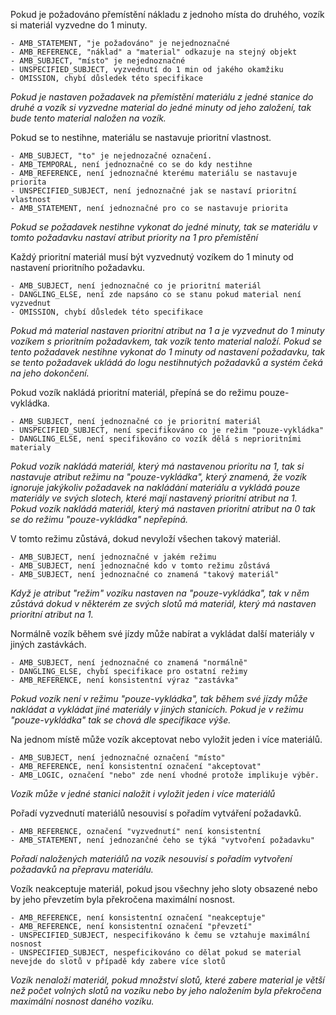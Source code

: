 Pokud je požadováno přemístění nákladu z jednoho místa do druhého, vozík si materiál vyzvedne do 1 minuty.

    - AMB_STATEMENT, "je požadováno" je nejednoznačné
    - AMB_REFERENCE, "náklad" a "material" odkazuje na stejný objekt
    - AMB_SUBJECT, "místo" je nejednoznačné
    - UNSPECIFIED_SUBJECT, vyzvednutí do 1 min od jakého okamžiku 
    - OMISSION, chybí důsledek této specifikace
  
*Pokud je nastaven požadavek na přemístění materiálu z jedné stanice do druhé a vozík si vyzvedne material do jedné minuty od jeho založení, tak bude tento material naložen na vozík.*

Pokud se to nestihne, materiálu se nastavuje prioritní vlastnost.

    - AMB_SUBJECT, "to" je nejednozačné označení.
    - AMB_TEMPORAL, není jednoznačné co se do kdy nestihne
    - AMB_REFERENCE, není jednoznačné kterému materiálu se nastavuje priorita
    - UNSPECIFIED_SUBJECT, není jednoznačné jak se nastaví prioritní vlastnost
    - AMB_STATEMENT, není jednoznačné pro co se nastavuje priorita

*Pokud se požadavek nestihne vykonat do jedné minuty, tak se materiálu v tomto požadavku nastaví atribut priority na 1 pro přemístění*

Každý prioritní materiál musí být vyzvednutý vozíkem do 1 minuty od nastavení prioritního požadavku.

    - AMB_SUBJECT, není jednoznačné co je prioritní materiál
    - DANGLING_ELSE, není zde napsáno co se stanu pokud material není vyzvednut
    - OMISSION, chybí důsledek této specifikace

*Pokud má material nastaven prioritní atribut na 1 a je vyzvednut do 1 minuty vozíkem s prioritním požadavkem, tak vozík tento material naloží. Pokud se tento požadavek nestihne vykonat do 1 minuty od nastavení požadavku, tak se tento požadavek ukládá do logu nestihnutých požadavků a systém čeká na jeho dokončení.*

Pokud vozík nakládá prioritní materiál, přepíná se do režimu pouze-vykládka.

    - AMB_SUBJECT, není jednoznačné co je prioritní materiál
    - UNSPECIFIED_SUBJECT, není specifikováno co je režim "pouze-vykládka"
    - DANGLING_ELSE, není specifikováno co vozík dělá s neprioritními materialy

*Pokud vozík nakládá materiál, který má nastavenou prioritu na 1, tak si nastavuje atribut režimu na "pouze-vykládka", který znamená, že vozík ignoruje jakýkoliv požadavek na nakládání materiálu a vykládá pouze materiály ve svých slotech, které mají nastavený prioritní atribut na 1. Pokud vozík nakládá materiál, který má nastaven prioritní atribut na 0 tak se do režimu "pouze-vykládka" nepřepíná.*

V tomto režimu zůstává, dokud nevyloží všechen takový materiál.

    - AMB_SUBJECT, není jednoznačné v jakém režimu
    - AMB_SUBJECT, není jednoznačné kdo v tomto režimu zůstává
    - AMB_SUBJECT, není jednoznačné co znamená "takový materiál"

*Když je atribut "režim" vozíku nastaven na "pouze-vykládka", tak v něm zůstává dokud v některém ze svých slotů má materiál, který má nastaven prioritní atribut na 1.*

Normálně vozík během své jízdy může nabírat a vykládat další materiály v jiných zastávkách.

    - AMB_SUBJECT, není jednoznačné co znamená "normálně"
    - DANGLING_ELSE, chybí specifikace pro ostatní režimy
    - AMB_REFERENCE, není konsistentní výraz "zastávka"

*Pokud vozík není v režimu "pouze-vykládka", tak během své jízdy může nakládat a vykládat jiné materiály v jiných stanicích. Pokud je v režimu "pouze-vykládka" tak se chová dle specifikace výše.*

Na jednom místě může vozík akceptovat nebo vyložit jeden i více materiálů.

    - AMB_SUBJECT, není jednoznačné označení "místo"
    - AMB_REFERENCE, není konsistentní označení "akceptovat"
    - AMB_LOGIC, označení "nebo" zde není vhodné protože implikuje výběr.

*Vozík může v jedné stanici naložit i vyložit jeden i více materiálů*

Pořadí vyzvednutí materiálů nesouvisí s pořadím vytváření požadavků.

    - AMB_REFERENCE, označení "vyzvednutí" není konsistentní
    - AMB_STATEMENT, není jednozančné čeho se týká "vytvoření požadavku"

*Pořadí naložených materiálů na vozík nesouvisí s pořadím vytvoření požadavků na přepravu materiálu.*

Vozík neakceptuje materiál, pokud jsou všechny jeho sloty obsazené nebo by jeho převzetím byla překročena maximální nosnost.

    - AMB_REFERENCE, není konsistentní označení "neakceptuje"
    - AMB_REFERENCE, není konsistentní označení "převzetí"
    - UNSPECIFIED_SUBJECT, nespecifikováno k čemu se vztahuje maximální nosnost
    - UNSPECIFIED_SUBJECT, nespeficikováno co dělat pokud se material nevejde do slotů v případě kdy zabere více slotů

*Vozík nenaloží materiál, pokud množství slotů, které zabere material je větší než počet volných slotů na vozíku nebo by jeho naložením byla překročena maximální nosnost daného vozíku.*